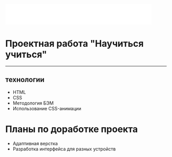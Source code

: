 ![](/images/logo/logo_place_footer.svg)
# Проектная работа "Научиться учиться"
__________
## технологии
* HTML
* CSS
* Методология БЭМ
* Использование CSS-анимации

# Планы по доработке проекта
* Адаптивная верстка
* Разработка интерфейса для разных устройств
